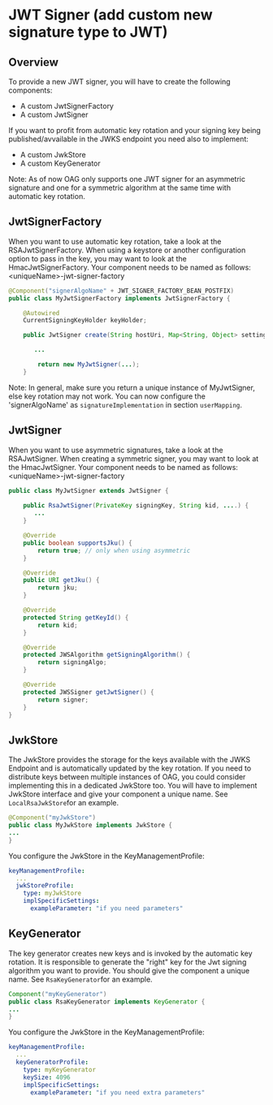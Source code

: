 # JWT Signer (add custom new signature type to JWT)

## Overview
To provide a new JWT signer, you will have to create the following components:
- A custom JwtSignerFactory
- A custom JwtSigner

If you want to profit from automatic key rotation and your signing key being published/avvailable in the JWKS endpoint you need also to implement:
- A custom JwkStore
- A custom KeyGenerator

Note: As of now OAG only supports one JWT signer for an asymmetric signature and one for a symmetric algorithm at the same time with automatic key rotation.

## JwtSignerFactory
When you want to use automatic key rotation, take a look at the RSAJwtSignerFactory. When using a keystore or another configuration option to pass in the key, you may want to look at the HmacJwtSignerFactory.
Your component needs to be named as follows: \<uniqueName\>-jwt-signer-factory
````java
@Component("signerAlgoName" + JWT_SIGNER_FACTORY_BEAN_POSTFIX)
public class MyJwtSignerFactory implements JwtSignerFactory {

    @Autowired
    CurrentSigningKeyHolder keyHolder;

    public JwtSigner create(String hostUri, Map<String, Object> settings) {

       ...

        return new MyJwtSigner(...);
    }
````
Note: In general, make sure you return a unique instance of MyJwtSigner, else key rotation may not work.
You can now configure the 'signerAlgoName' as `signatureImplementation` in section `userMapping`.

## JwtSigner
When you want to use asymmetric signatures, take a look at the RSAJwtSigner. When creating a symmetric signer, you may want to look at the HmacJwtSigner.
Your component needs to be named as follows: \<uniqueName\>-jwt-signer-factory
``` java
public class MyJwtSigner extends JwtSigner {
 
    public RsaJwtSigner(PrivateKey signingKey, String kid, ....) {
       ...
    }

    @Override
    public boolean supportsJku() {
        return true; // only when using asymmetric
    }

    @Override
    public URI getJku() {
        return jku;
    }

    @Override
    protected String getKeyId() {
        return kid;
    }

    @Override
    protected JWSAlgorithm getSigningAlgorithm() {
        return signingAlgo;
    }

    @Override
    protected JWSSigner getJwtSigner() {
        return signer;
    }
}
```

## JwkStore
The JwkStore provides the storage for the keys available with the JWKS Endpoint and is automatically updated by the key rotation.
If you need to distribute keys between multiple instances of OAG, you could consider implementing this in a dedicated JwkStore too.
You will have to implement JwkStore interface and give your component a unique name. See `LocalRsaJwkStore`for an example.
```Java
@Component("myJwkStore")
public class MyJwkStore implements JwkStore {
...
}
```

You configure the JwkStore in the KeyManagementProfile:
```yaml
keyManagementProfile:
  ...
  jwkStoreProfile:
    type: myJwkStore
    implSpecificSettings:
      exampleParameter: "if you need parameters"
```

## KeyGenerator
The key generator creates new keys and is invoked by the automatic key rotation. It is responsible to generate the "right" key for the Jwt signing algorithm you want to provide. You should give the component a unique name. See `RsaKeyGenerator`for an example.
```Java
Component("myKeyGenerator")
public class RsaKeyGenerator implements KeyGenerator {
...
}
```

You configure the JwkStore in the KeyManagementProfile:
```yaml
keyManagementProfile:
  ...
  keyGeneratorProfile:
    type: myKeyGenerator
    keySize: 4096
    implSpecificSettings:
      exampleParameter: "if you need extra parameters"
```